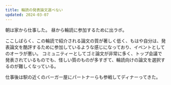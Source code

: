 ```yaml
---
title: 輪読の発表論文選べない
updated: 2024-03-07
---
```


朝は家から仕事した。
昼から輪読に参加するために出ラボ。

ここしばらく、この輪読で紹介される論文の質が著しく低く、もはや自分は、発表論文を酷評するために参加しているような感じになっており、イベントとしてのオーラが悪い。
コミュニティーとしてゴミ論文が非常に多く、トップ会議で発表されているものでも、怪しい質のものが多すぎて、輪読向けの論文を選択するのが難しくなっている。

仕事後は駅の近くのバーガー屋にパートナーらも参戦してディナーってきた。
